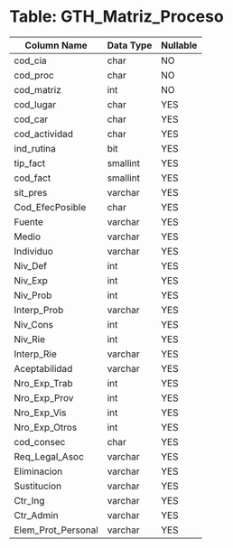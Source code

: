 # Table: GTH_Matriz_Proceso

| Column Name | Data Type | Nullable |
|-------------|-----------|----------|
| cod_cia | char | NO |
| cod_proc | char | NO |
| cod_matriz | int | NO |
| cod_lugar | char | YES |
| cod_car | char | YES |
| cod_actividad | char | YES |
| ind_rutina | bit | YES |
| tip_fact | smallint | YES |
| cod_fact | smallint | YES |
| sit_pres | varchar | YES |
| Cod_EfecPosible | char | YES |
| Fuente | varchar | YES |
| Medio | varchar | YES |
| Individuo | varchar | YES |
| Niv_Def | int | YES |
| Niv_Exp | int | YES |
| Niv_Prob | int | YES |
| Interp_Prob | varchar | YES |
| Niv_Cons | int | YES |
| Niv_Rie | int | YES |
| Interp_Rie | varchar | YES |
| Aceptabilidad | varchar | YES |
| Nro_Exp_Trab | int | YES |
| Nro_Exp_Prov | int | YES |
| Nro_Exp_Vis | int | YES |
| Nro_Exp_Otros | int | YES |
| cod_consec | char | YES |
| Req_Legal_Asoc | varchar | YES |
| Eliminacion | varchar | YES |
| Sustitucion | varchar | YES |
| Ctr_Ing | varchar | YES |
| Ctr_Admin | varchar | YES |
| Elem_Prot_Personal | varchar | YES |

